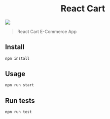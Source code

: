 <h1 align="center">React Cart</h1>
<p>
  <img src="https://img.shields.io/badge/version-0.0.1-blue.svg?cacheSeconds=2592000" />
</p>

> React Cart E-Commerce App

## Install

```sh
npm install
```

## Usage

```sh
npm run start
```

## Run tests

```sh
npm run test
```
